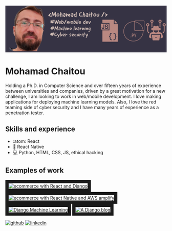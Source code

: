 ![Development and cyber security](https://github.com/mchaitou/mchaitou/blob/main/my_banner.png)
# Mohamad Chaitou
Holding a Ph.D. in Computer Science and over fifteen years of experience between universities and companies, driven by a great motivation for a new challenge, I am looking to work in web/mobile development. I love making applications for deploying machine learning models. Also, I love the red teaming side of cyber security and I have many years of experience as a penetration tester.

## Skills and experience
* :atom: React
* 📱 React Native
* 💻 Python, HTML, CSS, JS, ethical hacking

## Examples of work

<a href="http://www.youtube.com/watch?feature=player_embedded&v=a0Xr5X4Es5I
" target="_blank"><img src="http://img.youtube.com/vi/a0Xr5X4Es5I/0.jpg" 
alt="ecommerce with React and Django" width="240" height="180" border="10" /></a>
<a href="http://www.youtube.com/watch?feature=player_embedded&v=a7qvq05h4OU
" target="_blank"><img src="http://img.youtube.com/vi/a7qvq05h4OU/0.jpg" 
alt="ecommerce with React Native and AWS amplify" width="240" height="180" border="10" /></a>
<a href="http://www.youtube.com/watch?feature=player_embedded&v=oMFjvDb7TiM
" target="_blank"><img src="http://img.youtube.com/vi/oMFjvDb7TiM/0.jpg" 
alt="Django Machine Learning" width="240" height="180" border="10" /></a>
<a href="http://www.youtube.com/watch?feature=player_embedded&v=9ccz0SBe63A
" target="_blank"><img src="http://img.youtube.com/vi/9ccz0SBe63A/0.jpg" 
alt="A Django blog" width="240" height="180" border="10" /></a>


[<img src='https://cdn.jsdelivr.net/npm/simple-icons@3.0.1/icons/github.svg' alt='github' height='40'>](https://github.com/mchaitou)  [<img src='https://cdn.jsdelivr.net/npm/simple-icons@3.0.1/icons/linkedin.svg' alt='linkedin' height='40'>](https://www.linkedin.com/in/www.linkedin.com/in/mohamad-chaitou-b34a95154/)  



